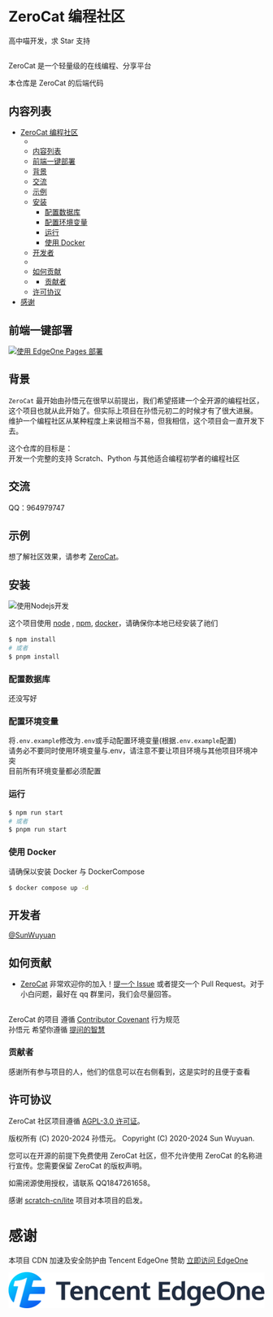 # ZeroCat 编程社区

高中喵开发，求 Star 支持

##
ZeroCat 是一个轻量级的在线编程、分享平台

本仓库是 ZeroCat 的后端代码

## 内容列表

- [ZeroCat 编程社区](#zerocat-编程社区)
  - [](#)
  - [内容列表](#内容列表)
  - [前端一键部署](#前端一键部署)
  - [背景](#背景)
  - [交流](#交流)
  - [示例](#示例)
  - [安装](#安装)
    - [配置数据库](#配置数据库)
    - [配置环境变量](#配置环境变量)
    - [运行](#运行)
    - [使用 Docker](#使用-docker)
  - [开发者](#开发者)
  - [](#-1)
  - [如何贡献](#如何贡献)
  - [](#-2)
    - [贡献者](#贡献者)
  - [许可协议](#许可协议)
- [感谢](#感谢)

## 前端一键部署
[![使用 EdgeOne Pages 部署](https://cdnstatic.tencentcs.com/edgeone/pages/deploy.svg)](https://edgeone.ai/pages/new?repository-url=https://github.com/ZeroCatDev/zerocat-frontend&repository-name=ZeroCat&env=VITE_APP_BASE_API&env-description=后端API地址)


## 背景

`ZeroCat` 最开始由孙悟元在很早以前提出，我们希望搭建一个全开源的编程社区，这个项目也就从此开始了。但实际上项目在孙悟元初二的时候才有了很大进展。
<br/>维护一个编程社区从某种程度上来说相当不易，但我相信，这个项目会一直开发下去。

这个仓库的目标是：
<br/>开发一个完整的支持 Scratch、Python 与其他适合编程初学者的编程社区

## 交流

QQ：964979747

## 示例

想了解社区效果，请参考 [ZeroCat](https://zerocat.dev)。

## 安装
![使用Nodejs开发](public/Node.js.png)

这个项目使用 [node](http://nodejs.org) , [npm](https://npmjs.com), [docker](https://docker.com)，请确保你本地已经安装了祂们

```sh
$ npm install
# 或者
$ pnpm install
```

### 配置数据库

还没写好

### 配置环境变量

将`.env.example`修改为`.env`或手动配置环境变量(根据`.env.example`配置)
<br/>请务必不要同时使用环境变量与.env，请注意不要让项目环境与其他项目环境冲突
<br/>目前所有环境变量都必须配置

### 运行

```sh
$ npm run start
# 或者
$ pnpm run start
```

### 使用 Docker

请确保以安装 Docker 与 DockerCompose

```sh
$ docker compose up -d
```

## 开发者

[@SunWuyuan](https://github.com/sunwuyuan)

##
## 如何贡献

- [ZeroCat](https://zerocat.houlangs.com)
非常欢迎你的加入！[提一个 Issue](https://github.com/ZeroCatDev/ZeroCat/issues/new) 或者提交一个 Pull Request。对于小白问题，最好在 qq 群里问，我们会尽量回答。

##
ZeroCat 的项目 遵循 [Contributor Covenant](http://contributor-covenant.org/version/1/3/0/) 行为规范
<br/>孙悟元 希望你遵循 [提问的智慧](https://github.com/ryanhanwu/How-To-Ask-Questions-The-Smart-Way/blob/main/README-zh_CN.md)

### 贡献者

感谢所有参与项目的人，他们的信息可以在右侧看到，这是实时的且便于查看
## 许可协议

ZeroCat 社区项目遵循 [AGPL-3.0 许可证](LICENSE)。


版权所有 (C) 2020-2024 孙悟元。
Copyright (C) 2020-2024  Sun Wuyuan.


您可以在开源的前提下免费使用 ZeroCat 社区，但不允许使用 ZeroCat 的名称进行宣传。您需要保留 ZeroCat 的版权声明。

如需闭源使用授权，请联系 QQ1847261658。

感谢 [scratch-cn/lite](https://gitee.com/scratch-cn/lite) 项目对本项目的启发。

# 感谢

本项目 CDN 加速及安全防护由 Tencent EdgeOne 赞助
[立即访问 EdgeOne](https://edgeone.ai/zh?from=github)

[![EdgeOne](./public/34fe3a45-492d-4ea4-ae5d-ea1087ca7b4b.png)](https://edgeone.ai/zh?from=github)

